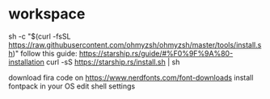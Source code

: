 # workspace



sh -c "$(curl -fsSL https://raw.githubusercontent.com/ohmyzsh/ohmyzsh/master/tools/install.sh)"
follow this guide: https://starship.rs/guide/#%F0%9F%9A%80-installation
curl -sS https://starship.rs/install.sh | sh

download fira code on https://www.nerdfonts.com/font-downloads
install fontpack in your OS
edit shell settings


